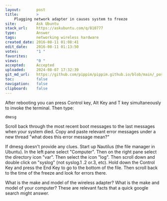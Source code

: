 ```yaml
---
layout:       post
title:        >
    Plugging network adapter in causes system to freeze
site:         Ask Ubuntu
stack_url:    https://askubuntu.com/q/810777
type:         Answer
tags:         networking wireless hardware
created_date: 2016-08-11 01:08:41
edit_date:    2016-08-11 01:13:50
votes:        "1 "
favorites:    
views:        "0 "
accepted:     Accepted
uploaded:     2024-08-07 17:32:39
git_md_url:   https://github.com/pippim/pippim.github.io/blob/main/_posts/2016/2016-08-11-Plugging-network-adapter-in-causes-system-to-freeze.md
toc:          false
navigation:   false
clipboard:    false
---
```


After rebooting you can press Control key, Alt Key and T key simultaneously to invoke the terminal. Then type:

``` 
dmesg
```

Scroll back through the most recent boot messages to the last messages when your system died. Copy and paste relevant error messages under a new thread "what does this error message mean?"

If dmesg doesn't provide any clues. Start up Nautilus (the file manager in Ubuntu). In the left pane select "Computer". Then on the right pane select the directory icon "var". Then select the icon "log". Then scroll down and double click on "syslog" (not syslog.1 .2 or.3, etc). Hold down the Control Key and press the End Key to go to the bottom of the file. Then scroll back to the time of the freeze and look for errors there.

What is the make and model of the wireless adapter? What is the make and model of your computer? These are relevant facts that a quick google search might answer.
